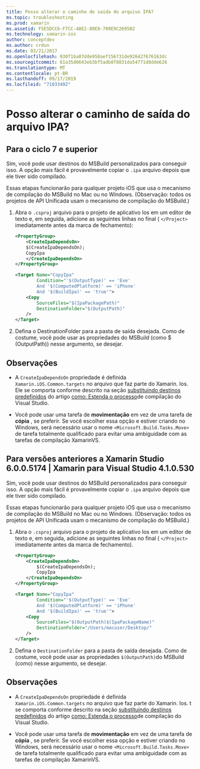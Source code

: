 ```yaml
---
title: Posso alterar o caminho de saída do arquivo IPA?
ms.topic: troubleshooting
ms.prod: xamarin
ms.assetid: F5E5DCC6-F7CC-48E2-89E8-709E9C269502
ms.technology: xamarin-ios
author: conceptdev
ms.author: crdun
ms.date: 03/21/2017
ms.openlocfilehash: 030f1ba87dde958aef156731de926427676163dc
ms.sourcegitcommit: 61a35d0643eb3bf5adb8f8831da54771d8dde626
ms.translationtype: MT
ms.contentlocale: pt-BR
ms.lasthandoff: 09/17/2019
ms.locfileid: "71033492"
---
```

# <a name="can-i-change-the-output-path-of-the-ipa-file"></a>Posso alterar o caminho de saída do arquivo IPA?

## <a name="for-cycle-7-and-higher"></a>Para o ciclo 7 e superior
Sim, você pode usar destinos do MSBuild personalizados para conseguir isso. A opção mais fácil é provavelmente copiar o `.ipa` arquivo depois que ele tiver sido compilado.

Essas etapas funcionarão para qualquer projeto iOS que usa o mecanismo de compilação do MSBuild no Mac ou no Windows. (Observação: todos os projetos de API Unificada usam o mecanismo de compilação do MSBuild.)

1. Abra o `.csproj` arquivo para o projeto de aplicativo Ios em um editor de texto e, em seguida, adicione as seguintes linhas no final ( `</Project>` imediatamente antes da marca de fechamento):

    ```xml
    <PropertyGroup>
        <CreateIpaDependsOn>
        $(CreateIpaDependsOn);
        CopyIpa
        </CreateIpaDependsOn>
    </PropertyGroup>
    
    <Target Name="CopyIpa"
            Condition="'$(OutputType)' == 'Exe'
            And '$(ComputedPlatform)' == 'iPhone'
            And '$(BuildIpa)' == 'true'">
        <Copy
            SourceFiles="$(IpaPackagePath)"
            DestinationFolder="$(OutputPath)"
        />
    </Target>
    ```

2. Defina o DestinationFolder para a pasta de saída desejada. Como de costume, você pode usar as propriedades do MSBuild (como $ (OutputPath)) nesse argumento, se desejar.

## <a name="notes"></a>Observações

- A `CreateIpaDependsOn` propriedade é definida `Xamarin.iOS.Common.targets` no arquivo que faz parte do Xamarin. Ios. Ele se comporta conforme descrito na seção [substituindo destinos predefinidos](https://docs.microsoft.com/visualstudio/msbuild/how-to-extend-the-visual-studio-build-process#overriding-predefined-targets) do artigo [como: Estenda o processo](https://docs.microsoft.com/visualstudio/msbuild/how-to-extend-the-visual-studio-build-process)de compilação do Visual Studio.

- Você pode usar uma tarefa de **movimentação** em vez de uma tarefa de **cópia** , se preferir. Se você escolher essa opção e estiver criando no Windows, será necessário usar o nome `<Microsoft.Build.Tasks.Move>` de tarefa totalmente qualificado para evitar uma ambiguidade com as tarefas de compilação XamarinVS.

## <a name="for-versions-before-xamarin-studio-6005174--xamarin-for-visual-studio-410530"></a>Para versões anteriores a Xamarin Studio 6.0.0.5174 | Xamarin para Visual Studio 4.1.0.530

Sim, você pode usar destinos do MSBuild personalizados para conseguir isso. A opção mais fácil é provavelmente copiar o `.ipa` arquivo depois que ele tiver sido compilado.

Essas etapas funcionarão para qualquer projeto iOS que usa o mecanismo de compilação do MSBuild no Mac ou no Windows. (Observação: todos os projetos de API Unificada usam o mecanismo de compilação do MSBuild.)

1. Abra o `.csproj` arquivo para o projeto de aplicativo Ios em um editor de texto e, em seguida, adicione as seguintes linhas no final ( `</Project>` imediatamente antes da marca de fechamento).

    ```xml
    <PropertyGroup>
        <CreateIpaDependsOn>
            $(CreateIpaDependsOn);
            CopyIpa
        </CreateIpaDependsOn>
    </PropertyGroup>

    <Target Name="CopyIpa"
            Condition="'$(OutputType)' == 'Exe'
            And '$(ComputedPlatform)' == 'iPhone'
            And '$(BuildIpa)' == 'true'">
        <Copy
            SourceFiles="$(OutputPath)$(IpaPackageName)"
            DestinationFolder="/Users/macuser/Desktop/"
        />
    </Target>
    ```

2. Defina o `DestinationFolder` para a pasta de saída desejada. Como de costume, você pode usar as propriedades `$(OutputPath)`do MSBuild (como) nesse argumento, se desejar.

## <a name="notes"></a>Observações

- A `CreateIpaDependsOn` propriedade é definida `Xamarin.iOS.Common.targets` no arquivo que faz parte do Xamarin. Ios. t se comporta conforme descrito na seção [substituindo destinos predefinidos](https://docs.microsoft.com/visualstudio/msbuild/how-to-extend-the-visual-studio-build-process#overriding-predefined-targets) do artigo [como: Estenda o processo](https://docs.microsoft.com/visualstudio/msbuild/how-to-extend-the-visual-studio-build-process)de compilação do Visual Studio.

- Você pode usar uma tarefa de **movimentação** em vez de uma tarefa de **cópia** , se preferir. Se você escolher essa opção e estiver criando no Windows, será necessário usar o nome `<Microsoft.Build.Tasks.Move>` de tarefa totalmente qualificado para evitar uma ambiguidade com as tarefas de compilação XamarinVS.
